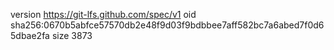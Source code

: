 version https://git-lfs.github.com/spec/v1
oid sha256:0670b5abfce57570db2e48f9d03f9bdbbee7aff582bc7a6abed7f0d65dbae2fa
size 3873
